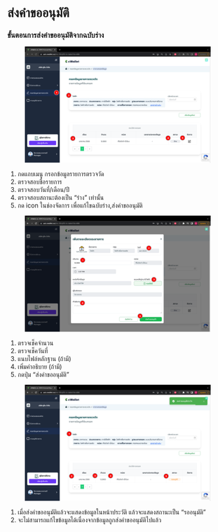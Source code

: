 # ส่งคำขออนุมัติ

### **ขั้นตอนการส่งคำขออนุมัติจากฉบับร่าง**

<figure><img src="../../.gitbook/assets/image (69).png" alt=""><figcaption></figcaption></figure>

1. กดแถบเมนู กรอกข้อมูลรายการตรวจวัด
2. ตรวจสอบชื่อรายการ
3. ตรวจสอบวันที่/เดือน/ปี
4. ตรวจสอบสถานะต้องเป็น “ร่าง” เท่านั้น
5. กด icon ในช่องจัดการ เพื่อแก้ไขฉบับร่าง,ส่งคำขออนุมัติ

<figure><img src="../../.gitbook/assets/image (218).png" alt=""><figcaption></figcaption></figure>

1. ตรวจเช็คจำนวน
2. ตรวจเช็ควันที่
3. แนบไฟล์หลักฐาน (ถ้ามี)
4. เพิ่มคำอธิบาย (ถ้ามี)
5. กดปุ่ม “ส่งคำขออนุมัติ”



<figure><img src="../../.gitbook/assets/image (118).png" alt=""><figcaption></figcaption></figure>

1. เมื่อส่งคำขออนุมัติแล้วจะแสดงข้อมูลในหน้าประวัติ แล้วจะแสดงสถานะเป็น “รออนุมัติ”
2. จะไม่สามารถแก้ไขข้อมูลได้เนื่องจากข้อมูลถูกส่งคำขออนุมัติไปแล้ว
